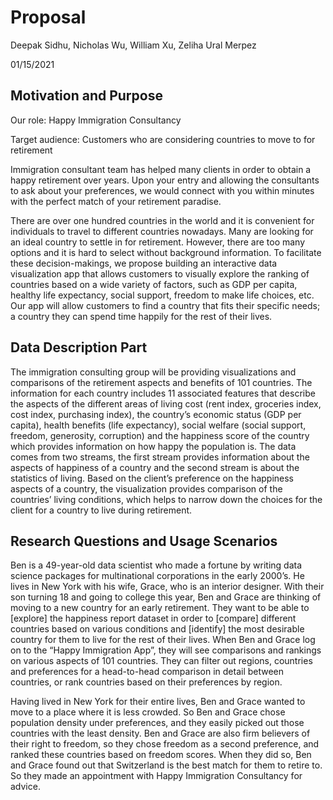 Proposal
================
Deepak Sidhu, Nicholas Wu, William Xu, Zeliha Ural Merpez

01/15/2021

## Motivation and Purpose

Our role: Happy Immigration Consultancy

Target audience: Customers who are considering countries to move to for
retirement

Immigration consultant team has helped many clients in order to obtain a
happy retirement over years. Upon your entry and allowing the
consultants to ask about your preferences, we would connect with you
within minutes with the perfect match of your retirement paradise.

There are over one hundred countries in the world and it is convenient
for individuals to travel to different countries nowadays. Many are
looking for an ideal country to settle in for retirement. However, there
are too many options and it is hard to select without background
information. To facilitate these decision-makings, we propose building
an interactive data visualization app that allows customers to visually
explore the ranking of countries based on a wide variety of factors,
such as GDP per capita, healthy life expectancy, social support, freedom
to make life choices, etc. Our app will allow customers to find a
country that fits their specific needs; a country they can spend time
happily for the rest of their lives.

## Data Description Part

The immigration consulting group will be providing visualizations and
comparisons of the retirement aspects and benefits of 101 countries. The
information for each country includes 11 associated features that
describe the aspects of the different areas of living cost (rent index,
groceries index, cost index, purchasing index), the country’s economic
status (GDP per capita), health benefits (life expectancy), social
welfare (social support, freedom, generosity, corruption) and the
happiness score of the country which provides information on how happy
the population is. The data comes from two streams, the first stream
provides information about the aspects of happiness of a country and the
second stream is about the statistics of living. Based on the client’s
preference on the happiness aspects of a country, the visualization
provides comparison of the countries’ living conditions, which helps to
narrow down the choices for the client for a country to live during
retirement.

## Research Questions and Usage Scenarios

Ben is a 49-year-old data scientist who made a fortune by writing data
science packages for multinational corporations in the early 2000’s. He
lives in New York with his wife, Grace, who is an interior designer.
With their son turning 18 and going to college this year, Ben and Grace
are thinking of moving to a new country for an early retirement. They
want to be able to \[explore\] the happiness report dataset in order to
\[compare\] different countries based on various conditions and
\[identify\] the most desirable country for them to live for the rest of
their lives. When Ben and Grace log on to the “Happy Immigration App”,
they will see comparisons and rankings on various aspects of 101
countries. They can filter out regions, countries and preferences for a
head-to-head comparison in detail between countries, or rank countries
based on their preferences by region.

Having lived in New York for their entire lives, Ben and Grace wanted to
move to a place where it is less crowded. So Ben and Grace chose
population density under preferences, and they easily picked out those
countries with the least density. Ben and Grace are also firm believers
of their right to freedom, so they chose freedom as a second preference,
and ranked these countries based on freedom scores. When they did so,
Ben and Grace found out that Switzerland is the best match for them to
retire to. So they made an appointment with Happy Immigration
Consultancy for advice.
